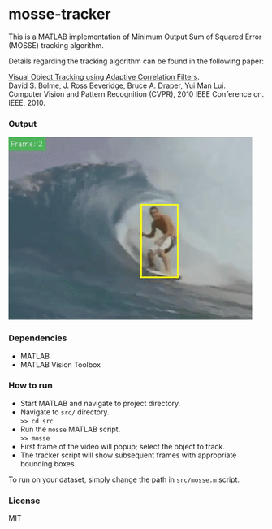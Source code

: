 # mosse-tracker
This is a MATLAB implementation of Minimum Output Sum of Squared Error (MOSSE) tracking algorithm.

Details regarding the tracking algorithm can be found in the following paper:

[Visual Object Tracking using Adaptive Correlation Filters](http://ieeexplore.ieee.org/stamp/stamp.jsp?arnumber=5539960).   
David S. Bolme, J. Ross Beveridge, Bruce A. Draper, Yui Man Lui.   
Computer Vision and Pattern Recognition (CVPR), 2010 IEEE Conference on. IEEE, 2010.


### Output

![Surfer result gif](results/surfer_mosse.gif)

### Dependencies

* MATLAB
* MATLAB Vision Toolbox

### How to run

* Start MATLAB and navigate to project directory.
* Navigate to `src/` directory.   
   `>> cd src`
* Run the `mosse` MATLAB script.   
   `>> mosse`
* First frame of the video will popup; select the object to track.
* The tracker script will show subsequent frames with appropriate bounding boxes.

To run on your dataset, simply change the path in `src/mosse.m` script.   

### License

MIT









